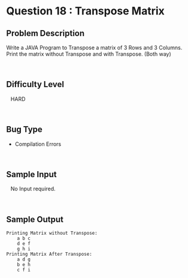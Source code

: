 # Question 18 : Transpose Matrix

## **Problem Description**
Write a JAVA Program to Transpose a matrix of 3 Rows and 3 Columns. Print the matrix without Transpose and with Transpose. (Both way)

<br>

## **Difficulty Level**
&nbsp;&nbsp; HARD

<br>

## **Bug Type**
- Compilation Errors

<br>

## **Sample Input**
&nbsp;&nbsp; No Input required.

<br>

## **Sample Output**
    Printing Matrix without Transpose:
        a b c
        d e f 
        g h i 
    Printing Matrix After Transpose:
        a d g
        b e h
        c f i


